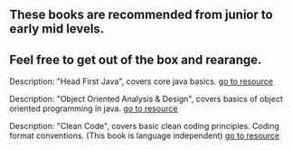## These books are recommended from junior to early mid levels.
## Feel free to get out of the box and rearange.

Description: "Head First Java", covers core java basics.
[go to resource](https://mega.nz/file/LSpnxIpT#FO04eOlMkeWsRr7LxUoiucMKLMuLU-dbOomQJ0r1B0w)
    
Description: "Object Oriented Analysis & Design", covers basics of object oriented programming in java.
[go to resource](https://mega.nz/file/SHplSQKJ#jzMWfCIwGSrI6-dVuXEo1hAH8M--wi9tEHXuFuUnblE)

Description: "Clean Code", covers basic clean coding principles. Coding format conventions. (This book is language independent)
[go to resource](https://mega.nz/file/yagFGKCQ#54slpKkoUeCDtwWPSycj6cFA3c4O7uc9qWeIJiNVEZE)

